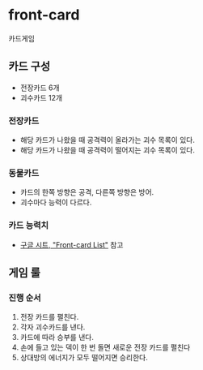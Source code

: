 # front-card

카드게임

## 카드 구성

- 전장카드 6개 
- 괴수카드 12개

### 전장카드

- 해당 카드가 나왔을 때 공격력이 올라가는 괴수 목록이 있다. 
- 해당 카드가 나왔을 때 공격력이 떨어지는 괴수 목록이 있다.

### 동물카드 

- 카드의 한쪽 방향은 공격, 다른쪽 방향은 방어.
- 괴수마다 능력이 다르다.

### 카드 능력치

- [구글 시트, "Front-card List"](https://goo.gl/cUWYwh) 참고

## 게임 룰 

### 진행 순서

1. 전장 카드를 펼친다.
2. 각자 괴수카드를 낸다.
3. 카드에 따라 승부를 낸다.
4. 손에 들고 있는 덱이 한 번 돌면 새로운 전장 카드를 펼친다
5. 상대방의 에너지가 모두 떨어지면 승리한다. 


